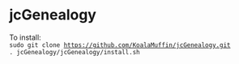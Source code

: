 # jcGenealogy
To install:
<br>
<code>sudo git clone https://github.com/KoalaMuffin/jcGenealogy.git</code>
<br>
<code>. jcGenealogy/jcGenealogy/install.sh</code>
